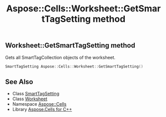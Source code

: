 ﻿---
title: Aspose::Cells::Worksheet::GetSmartTagSetting method
linktitle: GetSmartTagSetting
second_title: Aspose.Cells for C++ API Reference
description: 'Aspose::Cells::Worksheet::GetSmartTagSetting method. Gets all SmartTagCollection objects of the worksheet in C++.'
type: docs
weight: 11100
url: /cpp/aspose.cells/worksheet/getsmarttagsetting/
---
## Worksheet::GetSmartTagSetting method


Gets all SmartTagCollection objects of the worksheet.

```cpp
SmartTagSetting Aspose::Cells::Worksheet::GetSmartTagSetting()
```

## See Also

* Class [SmartTagSetting](../../../aspose.cells.markup/smarttagsetting/)
* Class [Worksheet](../)
* Namespace [Aspose::Cells](../../)
* Library [Aspose.Cells for C++](../../../)
